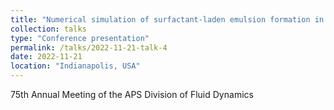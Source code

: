 ```yaml
---
title: "Numerical simulation of surfactant-laden emulsion formation in a stirred vessel"
collection: talks
type: "Conference presentation"
permalink: /talks/2022-11-21-talk-4
date: 2022-11-21
location: "Indianapolis, USA"
---
```


75th Annual Meeting of the APS Division of Fluid Dynamics
